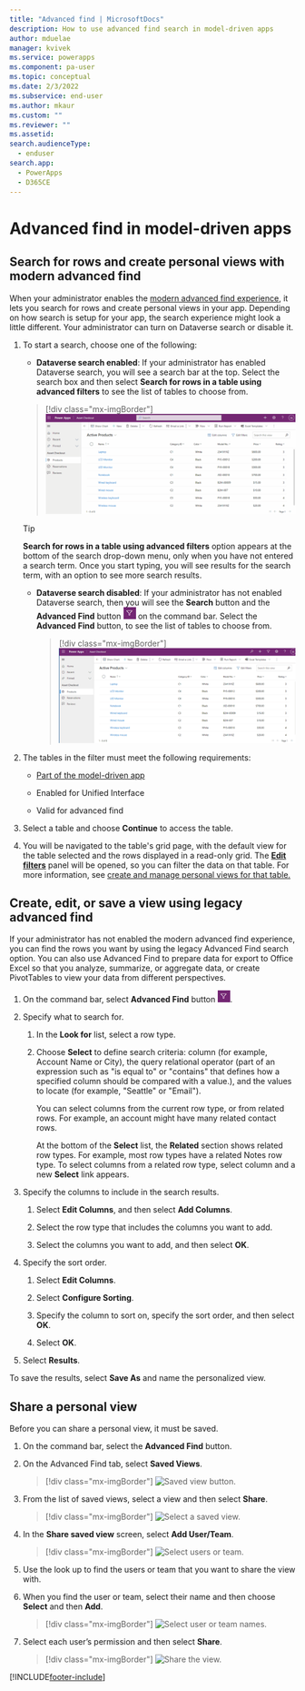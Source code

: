 ```yaml
---
title: "Advanced find | MicrosoftDocs"
description: How to use advanced find search in model-driven apps
author: mduelae
manager: kvivek
ms.service: powerapps 
ms.component: pa-user
ms.topic: conceptual
ms.date: 2/3/2022
ms.subservice: end-user
ms.author: mkaur
ms.custom: ""
ms.reviewer: ""
ms.assetid: 
search.audienceType: 
  - enduser
search.app: 
  - PowerApps
  - D365CE
---
```

# Advanced find in model-driven apps

## Search for rows and create personal views with modern advanced find

When your administrator enables the [modern advanced find experience](/power-platform/admin/settings-features), it lets you search for rows and create personal views in your app. Depending on how search is setup for your app, the search experience might look a little different. Your administrator can turn on Dataverse search or disable it.


1. To start a search, choose one of the following:

   - **Dataverse search enabled**: If your administrator has enabled Dataverse search, you will see a search bar at the top. Select the search box and then select **Search for rows in a table using advanced filters** to see the list of tables to choose from.

    > [!div class="mx-imgBorder"] 
    > ![Advanced find search enabled.](media/advanced-find-enabled.gif "Advanced find enabled search")

   > [!TIP]
   > **Search for rows in a table using advanced filters** option appears at the bottom of the search drop-down menu, only when you have not entered a search term. Once you start typing, you will see results for the search term, with an option to see more search results.

   - **Dataverse search disabled**: If your administrator has not enabled Dataverse search, then you will see the **Search** button and the **Advanced Find** button ![Advanced find button.](media/advanced_filter_icon.png "Advanced find button") on the command bar. Select the **Advanced Find** button, to see the list of tables to choose from.

     > [!div class="mx-imgBorder"] 
     > ![Dataverse search disabled.](media/advanced-find-off.gif "Dataverse search disabled")
 
 2. The tables in the filter must meet the following requirements: 

    - [Part of the model-driven app](../maker/model-driven-apps/add-edit-app-components.md#add-a-table)

    - Enabled for Unified Interface

    - Valid for advanced find

3. Select a table and choose **Continue** to access the table.

4. You will be navigated to the table's grid page, with the default view for the table selected and the rows displayed in a read-only grid. The  [**Edit filters**](grid-filters-advanced.md) panel will be opened, so you can filter the data on that table. For more information, see [create and manage personal views for that table.](grid-filters-advanced.md)

## Create, edit, or save a view using legacy advanced find

If your administrator has not enabled the modern advanced find experience, you can find the rows you want by using the legacy Advanced Find search option. You can also use Advanced Find to prepare data for export to Office Excel so that you analyze, summarize, or aggregate data, or create PivotTables to view your data from different perspectives. 
  
1. On the command bar, select **Advanced Find** button ![Advanced find button.](media/advanced_filter_icon.png "Advanced find button").
  
2. Specify what to search for.  
  
   1.  In the **Look for** list, select a row type.  
  
   2.  Choose **Select** to define search criteria: column (for example, Account Name or City), the query relational operator (part of an expression such as "is equal to" or "contains" that defines how a specified column should be compared with a value.), and the values to locate (for example, "Seattle" or "Email").  
  
       You can select columns from the current row type, or from related rows. For example, an account might have many related contact rows.  
  
       At the bottom of the **Select** list, the **Related** section shows related row types. For example, most row types have a related Notes row type. To select columns from a related row type, select column and a new **Select** link appears.  

3. Specify the columns to include in the search results.  
  
   1.  Select **Edit Columns**, and then select **Add Columns**.  
  
   2.  Select the row type that includes the columns you want to add.  
  
   3.  Select the columns you want to add, and then select **OK**.  
  
4. Specify the sort order.  
  
   1.  Select **Edit Columns**.  
  
   2.  Select **Configure Sorting**.  
  
   3.  Specify the column to sort on, specify the sort order, and then select **OK**.  
  
   4.  Select **OK**.  
  
5. Select **Results**.

To save the results, select **Save As** and name the personalized view. 


## Share a personal view

Before you can share a personal view, it must be saved.

1. On the command bar, select the **Advanced Find** button.
2. On the Advanced Find tab, select **Saved Views**.

   > [!div class="mx-imgBorder"] 
   > ![Saved view button.](media/saved_views_1.png "Saved view button")
   
3. From the list of saved views, select a view and then select **Share**.

   > [!div class="mx-imgBorder"] 
   > ![Select a saved view.](media/saved_views_2.png "Select a saved view")
   
4. In the **Share saved view** screen, select **Add User/Team**.

   > [!div class="mx-imgBorder"] 
   > ![Select users or team.](media/saved_views_3.png "Select users or team")


5. Use the look up to find the users or team that you want to share the view with.
6. When you find the user or team, select their name and then choose **Select** and then **Add**.

   > [!div class="mx-imgBorder"] 
   > ![Select user or team names.](media/saved_views_4.png "Select the user or team names")
    
7. Select each user’s permission and then select **Share**.

   > [!div class="mx-imgBorder"] 
   > ![Share the view.](media/saved_views_5.png "Select share to share the view")



[!INCLUDE[footer-include](../includes/footer-banner.md)]
